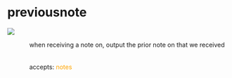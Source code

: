 
<a name=previousnote></a><br>
# <b>previousnote</b>
<img src="https://www.bespokesynth.com/docs/screenshots/previousnote.png"><br>
<div style="display:inline-block;margin-left:50px;">
when receiving a note on, output the prior note on that we received<br/><br/>
<br>accepts: <font color=orange>notes</font> <br></div>
